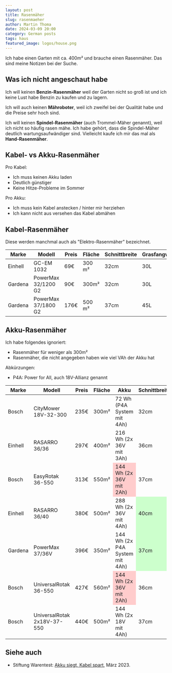 ```yaml
---
layout: post
title: Rasenmäher
slug: rasenmaeher
author: Martin Thoma
date: 2024-03-09 20:00
category: German posts
tags: haus
featured_image: logos/house.png
---
```

Ich habe einen Garten mit ca. 400m² und brauche einen Rasenmäher. Das sind meine
Notizen bei der Suche.


## Was ich nicht angeschaut habe

Ich will keinen **Benzin-Rasenmäher** weil der Garten nicht so groß ist und ich
keine Lust habe Benzin zu kaufen und zu lagern.

Ich will auch keinen **Mähroboter**, weil ich zweifel bei der Qualität habe und
die Preise sehr hoch sind.

Ich will keinen **Spindel-Rasenmäher** (auch Trommel-Mäher genannt), weil ich
nicht so häufig rasen mähe. Ich habe gehört, dass die Spindel-Mäher deutlich
wartungsaufwändiger sind. Vielleicht kaufe ich mir das mal als
**Hand-Rasenmäher**.



## Kabel- vs Akku-Rasenmäher

Pro Kabel:

* Ich muss keinen Akku laden
* Deutlich günstiger
* Keine Hitze-Probleme im Sommer

Pro Akku:

* Ich muss kein Kabel anstecken / hinter mir herziehen
* Ich kann nicht aus versehen das Kabel abmähen

<style>
.red {
    background-color: #ffcccc;
}
.green {
    background-color: #ccffcc;
}
</style>

## Kabel-Rasenmäher

Diese werden manchmal auch als "Elektro-Rasenmäher" bezeichnet.


<table>
  <thead>
    <tr>
      <th>Marke</th>
      <th>Modell</th>
      <th>Preis</th>
      <th>Fläche</th>
      <th>Schnittbreite</th>
      <th>Grasfangvolumen</th>
      <th>Schnitthöhe</th>
      <th>Gewicht</th>
      <th>Leistung</th>
    </tr>
  </thead>
  <tbody>
    <tr>
      <td>Einhell</td>
      <td>GC-EM 1032</td>
      <td>69€</td>
      <td>300 m²</td>
      <td>32cm</td>
      <td>30L</td>
      <td>20 bis 60 mm</td>
      <td>9.2 kg</td>
      <td>1000W</td>
    </tr>
    <tr>
        <td>Gardena</td>
      <td>PowerMax 32/1200 G2</td>
      <td>90€</td>
      <td>300m²</td>
      <td>32cm</td>
      <td>30L</td>
      <td>35 bis 65 mm</td>
      <td>9.7kg</td>
      <td>1200W</td>
    </tr>
    <tr>
      <td>Gardena</td>
      <td>PowerMax 37/1800 G2</td>
      <td>176€</td>
      <td>500 m²</td>
      <td>37cm</td>
      <td>45L</td>
      <td>35 bis 65 mm</td>
      <td>14.2 kg</td>
      <td>1800W</td>
    </tr>
  </tbody>
</table>


## Akku-Rasenmäher

Ich habe folgendes ignoriert:

* Rasenmäher für weniger als 300m²
* Rasenmäher, die nicht angegeben haben wie viel VAh der Akku hat

Abkürzungen:

* P4A: Power for All, auch 18V-Allianz genannt

<table>
  <thead>
    <tr>
      <th>Marke</th>
      <th>Modell</th>
      <th>Preis</th>
      <th>Fläche</th>
      <th>Akku</th>
      <th>Schnittbreite</th>
      <th>Grasfangvolumen</th>
      <th>Schnitthöhe</th>
      <th>Gewicht</th>
    </tr>
  </thead>
  <tbody>
    <tr>
      <td>Bosch</td>
      <td>CityMower 18V-32-300</td>
      <td>235€</td>
      <td>300m²</td>
      <td>72 Wh (P4A System mit 4Ah)</td>
      <td>32cm</td>
      <td>31L</td>
      <td>20–60 mm</td>
      <td>8.1kg</td>
    </tr>
    <tr>
        <td>Einhell</td>
        <td>RASARRO 36/36</td>
        <td>297€</td>
        <td>400m²</td>
        <td>216 Wh (2x 36V mit 3Ah)</td>
        <td>36cm</td>
        <td>40L</td>
        <td>25-75 mm</td>
        <td>13.1kg</td>
    </tr>
    <tr>
      <td>Bosch</td>
      <td>EasyRotak 36-550</td>
      <td>313€</td>
      <td>550m²</td>
      <td class="red">144 Wh (2x 36V mit 2Ah)</td>
      <td>37cm</td>
      <td>40L</td>
      <td>25–70 mm</td>
      <td>15kg</td>
    </tr>
    <tr>
      <td>Einhell</td>
      <td>RASARRO 36/40</td>
      <td>380€</td>
      <td>500m²</td>
      <td>288 Wh (2x 36V mit 4Ah)</td>
      <td class="green">40cm</td>
      <td class="green">50L</td>
      <td>25-75 mm</td>
      <td>17.4kg</td>
    <tr>
      <td>Gardena</td>
      <td>PowerMax 37/36V</td>
      <td>396€</td>
      <td>350m²</td>
      <td>144 Wh (2x P4A System mit 4Ah)</td>
      <td class="green">37cm</td>
      <td class="green">45L</td>
      <td>35–65 mm</td>
      <td>19.0kg</td>
    </tr>
    <tr>
        <td>Bosch</td>
        <td>UniversalRotak 36-550</td>
        <td>427€</td>
        <td>560m²</td>
        <td class="red">144 Wh (2x 36V mit 2Ah)</td>
        <td>36cm</td>
        <td>40L</td>
        <td>25–70 mm</td>
        <td>15kg</td>
    </tr>
    <tr>
        <td>Bosch</td>
        <td>UniversalRotak 2x18V-37-550</td>
        <td>440€</td>
        <td>500m²</td>
        <td>144 Wh (2x 18V mit 4Ah)</td>
        <td>37cm</td>
        <td>40L</td>
        <td>25–70 mm</td>
        <td>14kg</td>
    </tr>
  </tbody>
</table>


## Siehe auch

* Stiftung Warentest: [Akku siegt, Kabel spart](https://www.test.de/Rasenmaeher-im-Test-5157148-0/), März 2023.

